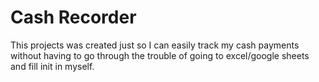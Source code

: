 # Cash Recorder
This projects was created just so I can easily track my cash payments without having to go through the trouble of going to excel/google sheets and fill init in myself.
